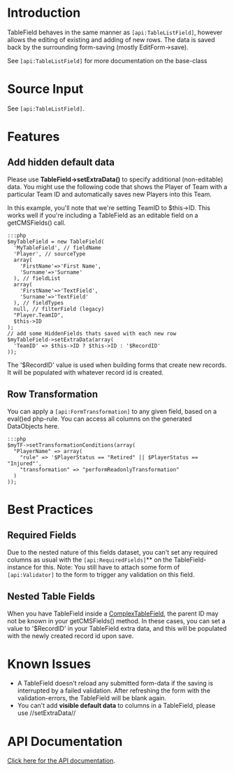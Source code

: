 # Introduction

TableField behaves in the same manner as `[api:TableListField]`, however allows the editing of existing and adding of new rows.
The data is saved back by the surrounding form-saving (mostly EditForm->save).

See `[api:TableListField]` for more documentation on the base-class

# Source Input

See `[api:TableListField]`.

# Features

## Add hidden default data

Please use **TableField->setExtraData()** to specify additional (non-editable) data. You might use the following code that shows the Player of Team with a particular Team ID and automatically saves new Players into this Team.

In this example, you'll note that we're setting TeamID to $this->ID.  This works well if you're including a TableField as an editable field on a getCMSFields() call.

	:::php
	$myTableField = new TableField(
	  'MyTableField', // fieldName
	  'Player', // sourceType
	  array(
	    'FirstName'=>'First Name',
	    'Surname'=>'Surname'
	  ), // fieldList
	  array(
	    'FirstName'=>'TextField',
	    'Surname'=>'TextField'
	  ), // fieldTypes
	  null, // filterField (legacy)
	  "Player.TeamID",
	  $this->ID
	);
	// add some HiddenFields thats saved with each new row
	$myTableField->setExtraData(array(
	  'TeamID' => $this->ID ? $this->ID : '$RecordID'
	));


The '$RecordID' value is used when building forms that create new records.  It will be populated with whatever record id is created.
## Row Transformation

You can apply a `[api:FormTransformation]` to any given field,
based on a eval()ed php-rule. You can access all columns on the generated DataObjects here.

	:::php
	$myTF->setTransformationConditions(array(
	  "PlayerName" => array(
	    "rule" => '$PlayerStatus == "Retired" || $PlayerStatus == "Injured"',
	    "transformation" => "performReadonlyTransformation"
	  )
	));


# Best Practices

## Required Fields

Due to the nested nature of this fields dataset, you can't set any required columns as usual with the `[api:RequiredFields]`** on the TableField-instance for this.
Note: You still have to attach some form of `[api:Validator]` to the form to trigger any validation on this field.

## Nested Table Fields

When you have TableField inside a [ComplexTableField](ComplexTableField), the parent ID may not be known in your getCMSFields() method.  In these cases, you can set a value to '$RecordID' in your TableField extra data, and this will be populated with the newly created record id upon save.

# Known Issues

*  A TableField doesn't reload any submitted form-data if the saving is interrupted by a failed validation. After refreshing the form with the validation-errors, the TableField will be blank again.
*  You can't add **visible default data** to columns in a TableField, please use //setExtraData//


# API Documentation

[Click here for the API documentation](http://api.silverstripe.org/trunk/forms/fields-relational/TableField.html).
